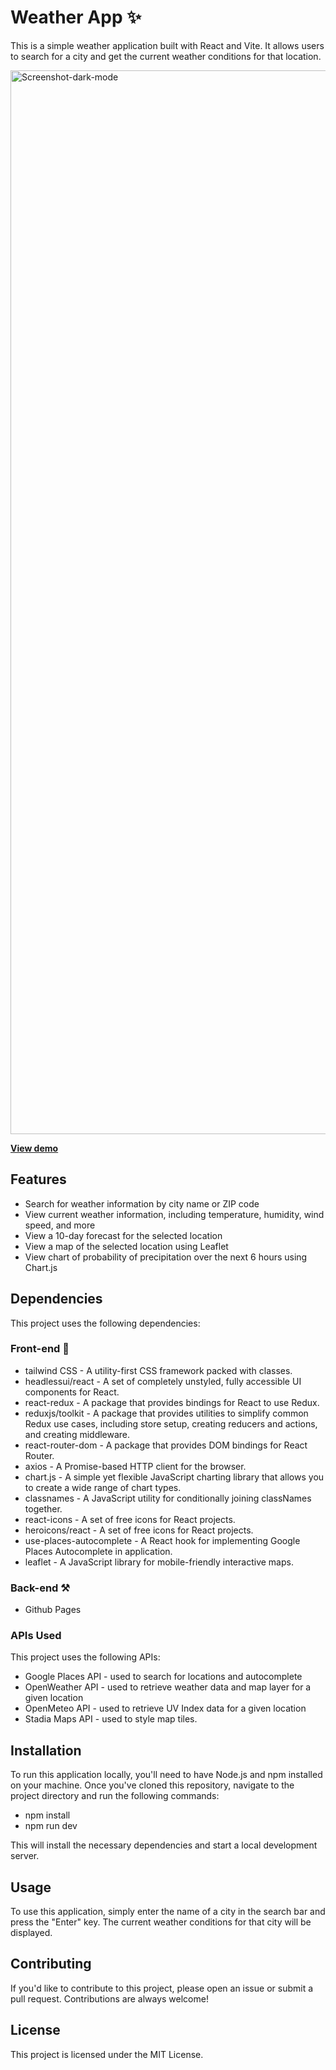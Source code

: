 # Weather App ✨

This is a simple weather application built with React and Vite. It allows users to search for a city and get the current weather conditions for that location.

<img width="1702" alt="Screenshot-dark-mode" src="https://user-images.githubusercontent.com/64962012/223087582-f94a7e11-6dfa-47ec-a272-a78fc857fbe1.png">

[**View demo**](https://dariuslukasukas.github.io/weather-app-vite/) 

## Features

* Search for weather information by city name or ZIP code
* View current weather information, including temperature, humidity, wind speed, and more
* View a 10-day forecast for the selected location
* View a map of the selected location using Leaflet
* View chart of probability of precipitation over the next 6 hours using Chart.js

## Dependencies

This project uses the following dependencies:

### Front-end 🎨
* tailwind CSS - A utility-first CSS framework packed with classes.
* headlessui/react - A set of completely unstyled, fully accessible UI components for React.
* react-redux - A package that provides bindings for React to use Redux.
* reduxjs/toolkit - A package that provides utilities to simplify common Redux use cases, including store setup, creating reducers and actions, and creating middleware.
* react-router-dom - A package that provides DOM bindings for React Router.
* axios - A Promise-based HTTP client for the browser.
* chart.js - A simple yet flexible JavaScript charting library that allows you to create a wide range of chart types.
* classnames - A JavaScript utility for conditionally joining classNames together.
* react-icons - A set of free icons for React projects.
* heroicons/react - A set of free icons for React projects.
* use-places-autocomplete - A React hook for implementing Google Places Autocomplete in application.
* leaflet - A JavaScript library for mobile-friendly interactive maps.

### Back-end ⚒️
* Github Pages

### APIs Used

This project uses the following APIs:

* Google Places API - used to search for locations and autocomplete
* OpenWeather API - used to retrieve weather data and map layer for a given location
* OpenMeteo API - used to retrieve UV Index data for a given location
* Stadia Maps API - used to style map tiles.

## Installation

To run this application locally, you'll need to have Node.js and npm installed on your machine. Once you've cloned this repository, navigate to the project directory and run the following commands:

* npm install
* npm run dev

This will install the necessary dependencies and start a local development server.

## Usage

To use this application, simply enter the name of a city in the search bar and press the "Enter" key. The current weather conditions for that city will be displayed.

## Contributing

If you'd like to contribute to this project, please open an issue or submit a pull request. Contributions are always welcome!

## License

This project is licensed under the MIT License.

